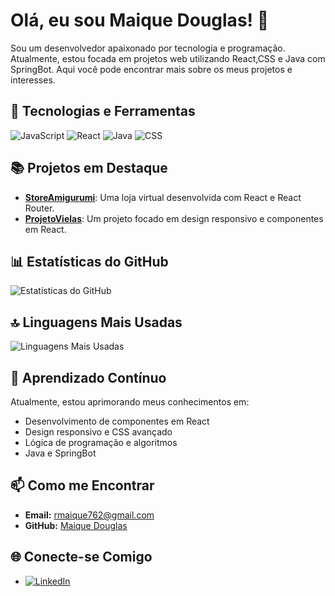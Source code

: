 # Olá, eu sou Maique Douglas! 👋

Sou um desenvolvedor apaixonado por tecnologia e programação. Atualmente, estou focada em projetos web utilizando React,CSS e Java com SpringBot. Aqui você pode encontrar mais sobre os meus projetos e interesses.

## 🚀 Tecnologias e Ferramentas
![JavaScript](https://img.shields.io/badge/-JavaScript-yellow)
![React](https://img.shields.io/badge/-React-blue)
![Java](https://img.shields.io/badge/-Java-orange)
![CSS](https://img.shields.io/badge/-CSS-blue)

## 📚 Projetos em Destaque
- [**StoreAmigurumi**](https://github.com/ana123/StoreAmigurumi): Uma loja virtual desenvolvida com React e React Router.
- [**ProjetoVielas**](https://github.com/ana123/ProjetoVielas): Um projeto focado em design responsivo e componentes em React.

## 📊 Estatísticas do GitHub

![Estatísticas do GitHub](https://github-readme-stats.vercel.app/api?username=MaiqueDouglas&show_icons=true&theme=radical)

## 🔝 Linguagens Mais Usadas

![Linguagens Mais Usadas](https://github-readme-stats.vercel.app/api/top-langs/?username=MaiqueDouglas&layout=compact&theme=radical)

## 🌱 Aprendizado Contínuo
Atualmente, estou aprimorando meus conhecimentos em:
- Desenvolvimento de componentes em React
- Design responsivo e CSS avançado
- Lógica de programação e algoritmos
- Java e SpringBot

## 📫 Como me Encontrar
- **Email:** [rmaique762@gmail.com](mailto:rmaique762@gmail.com)
- **GitHub:** [Maique Douglas](https://github.com/MaiqueDouglas)

## 🌐 Conecte-se Comigo
- [![LinkedIn](https://img.shields.io/badge/-LinkedIn-blue)](https://www.linkedin.com/in/maique-douglas/)

